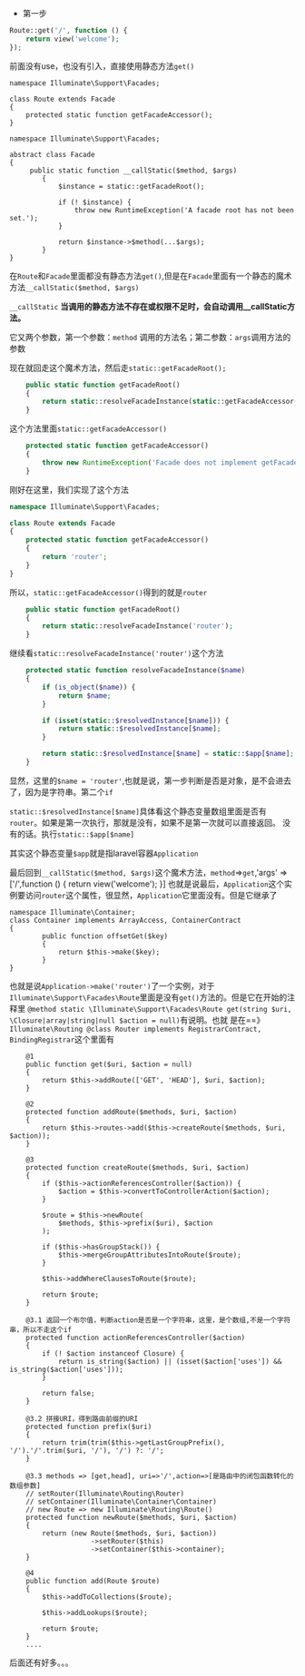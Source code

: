 * 第一步

```php
Route::get('/', function () {
    return view('welcome');
});
```

前面没有use，也没有引入，直接使用静态方法`get()`

```
namespace Illuminate\Support\Facades;

class Route extends Facade
{
    protected static function getFacadeAccessor();
}

namespace Illuminate\Support\Facades;

abstract class Facade
{
     public static function __callStatic($method, $args)
        {
            $instance = static::getFacadeRoot();

            if (! $instance) {
                throw new RuntimeException('A facade root has not been set.');
            }

            return $instance->$method(...$args);
        }
}
```

在`Route`和`Facade`里面都没有静态方法`get()`,但是在`Facade`里面有一个静态的魔术方法`__callStatic($method, $args)`

`__callStatic` **当调用的静态方法不存在或权限不足时，会自动调用__callStatic方法。**

它又两个参数，第一个参数：`method` 调用的方法名；第二参数：`args`调用方法的参数

现在就回走这个魔术方法，然后走`static::getFacadeRoot();`

```php
    public static function getFacadeRoot()
    {
        return static::resolveFacadeInstance(static::getFacadeAccessor());
    }
```

这个方法里面`static::getFacadeAccessor()`

```php
    protected static function getFacadeAccessor()
    {
        throw new RuntimeException('Facade does not implement getFacadeAccessor method.');
    }
```

刚好在这里，我们实现了这个方法

```php
namespace Illuminate\Support\Facades;

class Route extends Facade
{
    protected static function getFacadeAccessor()
    {
        return 'router';
    }
}
```

所以，`static::getFacadeAccessor()`得到的就是`router`

```php
    public static function getFacadeRoot()
    {
        return static::resolveFacadeInstance('router');
    }
```

继续看`static::resolveFacadeInstance('router')`这个方法

```php
    protected static function resolveFacadeInstance($name)
    {
        if (is_object($name)) {
            return $name;
        }

        if (isset(static::$resolvedInstance[$name])) {
            return static::$resolvedInstance[$name];
        }

        return static::$resolvedInstance[$name] = static::$app[$name];
    }
```

显然，这里的`$name = 'router'`,也就是说，第一步判断是否是对象，是不会进去了，因为是字符串。第二个`if`

`static::$resolvedInstance[$name]`具体看这个静态变量数组里面是否有`router`。如果是第一次执行，那就是没有，如果不是第一次就可以直接返回。
没有的话。执行`static::$app[$name]`

其实这个静态变量`$app`就是指laravel容器`Application`

最后回到`__callStatic($method, $args)`这个魔术方法，`method`=>`get`,'args' => ['/',function () {
                                                                            return view('welcome');
                                                                        }]
也就是说最后，`Application`这个实例要访问`router`这个属性，很显然，`Application`它里面没有。但是它继承了

```
namespace Illuminate\Container;
class Container implements ArrayAccess, ContainerContract
{
        public function offsetGet($key)
        {
            return $this->make($key);
        }
}
```

也就是说`Application->make('router')`了一个实例，对于`Illuminate\Support\Facades\Route`里面是没有`get()`方法的。但是它在开始的注释里
`@method static \Illuminate\Support\Facades\Route get(string $uri, \Closure|array|string|null $action = null)`有说明。也就
是在==》 `Illuminate\Routing @class Router implements RegistrarContract, BindingRegistrar`这个里面有

```
    @1
    public function get($uri, $action = null)
    {
        return $this->addRoute(['GET', 'HEAD'], $uri, $action);
    }

    @2
    protected function addRoute($methods, $uri, $action)
    {
        return $this->routes->add($this->createRoute($methods, $uri, $action));
    }

    @3
    protected function createRoute($methods, $uri, $action)
    {
        if ($this->actionReferencesController($action)) {
            $action = $this->convertToControllerAction($action);
        }

        $route = $this->newRoute(
            $methods, $this->prefix($uri), $action
        );

        if ($this->hasGroupStack()) {
            $this->mergeGroupAttributesIntoRoute($route);
        }

        $this->addWhereClausesToRoute($route);

        return $route;
    }

    @3.1 返回一个布尔值，判断action是否是一个字符串，这里，是个数组,不是一个字符串，所以不走这个if
    protected function actionReferencesController($action)
    {
        if (! $action instanceof Closure) {
            return is_string($action) || (isset($action['uses']) && is_string($action['uses']));
        }

        return false;
    }

    @3.2 拼接URI，得到路由前缀的URI
    protected function prefix($uri)
    {
        return trim(trim($this->getLastGroupPrefix(), '/').'/'.trim($uri, '/'), '/') ?: '/';
    }

    @3.3 methods => [get,head], uri=>'/',action=>[是路由中的闭包函数转化的数组参数]
    // setRouter(Illuminate\Routing\Router)
    // setContainer(Illuminate\Container\Container)
    // new Route => new Illuminate\Routing\Route()
    protected function newRoute($methods, $uri, $action)
    {
        return (new Route($methods, $uri, $action))
                    ->setRouter($this)
                    ->setContainer($this->container);
    }

    @4
    public function add(Route $route)
    {
        $this->addToCollections($route);

        $this->addLookups($route);

        return $route;
    }
    ....
```

后面还有好多。。。









